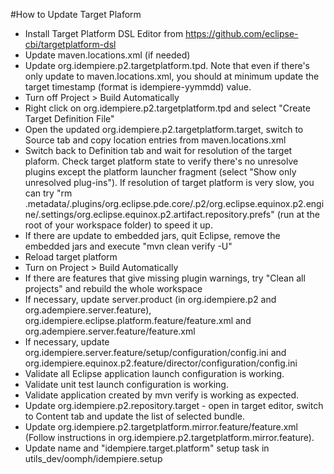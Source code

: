 #How to Update Target Plaform
* Install Target Platform DSL Editor from https://github.com/eclipse-cbi/targetplatform-dsl
* Update maven.locations.xml (if needed)
* Update org.idempiere.p2.targetplatform.tpd. Note that even if there's only update to maven.locations.xml, you should at minimum update the target timestamp (format is idempiere-yymmdd) value.
* Turn off Project > Build Automatically
* Right click on org.idempiere.p2.targetplatform.tpd and select "Create Target Definition File"
* Open the updated org.idempiere.p2.targetplatform.target, switch to Source tab and copy location entries from maven.locations.xml
* Switch back to Definition tab and wait for resolution of the target plaform. Check target platform state to verify there's no unresolve plugins except the platform launcher fragment (select "Show only unresolved plug-ins"). If resolution of target platform is very slow, you can try "rm .metadata/.plugins/org.eclipse.pde.core/.p2/org.eclipse.equinox.p2.engine/.settings/org.eclipse.equinox.p2.artifact.repository.prefs" (run at the root of your workspace folder) to speed it up.
* If there are update to embedded jars, quit Eclipse, remove the embedded jars and execute "mvn clean verify -U"
* Reload target platform
* Turn on Project > Build Automatically
* If there are features that give missing plugin warnings, try "Clean all projects" and rebuild the whole workspace
* If necessary, update server.product (in org.idempiere.p2 and org.adempiere.server.feature), org.idempiere.eclipse.platform.feature/feature.xml and org.adempiere.server.feature/feature.xml
* If necessary, update org.idempiere.server.feature/setup/configuration/config.ini and org.idempiere.equinox.p2.feature/director/configuration/config.ini
* Validate all Eclipse application launch configuration is working.
* Validate unit test launch configuration is working.
* Validate application created by mvn verify is working as expected.
* Update org.idempiere.p2.repository.target - open in target editor, switch to Content tab and update the list of selected bundle.
* Update org.idempiere.p2.targetplatform.mirror.feature/feature.xml (Follow instructions in org.idempiere.p2.targetplatform.mirror.feature).
* Update name and "idempiere.target.platform" setup task in utils_dev/oomph/idempiere.setup

